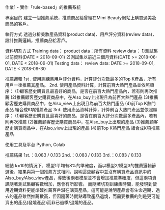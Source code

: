 作業1 - 實作「rule-based」的推薦系統

專案目的
建立一個推薦系統，推薦商品給曾經在Mimi Beauty網站上購買過美妝商品的客戶。

執行方式
透過分析美妝產品資料(product data)、用戶評分資料(review data)，設計推薦邏輯，推薦商品給客戶。

資料切割方式
Training data：
product data：所有資料
review data：
1)測試集以前資料(DATE < 2018-09-01)
2)測試集以前近三個月資料(DATE >= 2018-06-01, DATE < 2018-09-01)
Testing data：
review data: DATE >= 2018-09-01, DATE < 2018-09-30

推薦邏輯
1st . 使用訓練集用戶評分資料，計算評分次數最多的Top K產品，所有用戶一律推薦其產品。
2nd. 使用產品資料計算，計算前百大熱門產品並依照順序：
(1)顧客歷史購買且最喜好的商品，是否在前百大熱門產品內，若有則再次推薦
(2)推薦顧客歷史購買商品中，在Also_buy上出現且為前百大熱門產品
(3)推薦顧客歷史購買商品中，在Also_view上出現且為前百大熱門產品
(4)前Top K熱門產品
組合成K項推薦產品
3rd. 使用產品資料計算，計算前百大熱門產品並依照順序：
(1)顧客歷史購買且最喜好的商品，是否在前百大評分次數最多產品內，若有則再次推薦
(2)推薦顧客歷史購買商品中，在Also_buy上出現的產品
(3)推薦顧客歷史購買商品中，在Also_view上出現的產品
(4)前Top K熱門產品
組合成K項推薦產品

使用工具及平台
Python, Colab

推薦結果
1st.：0.083 / 0.133
2nd.：0.083 / 0.133
3rd.：0.083 / 0.133

總結
k=10的情況下，模型1平均有8%的準確度，而以模型2/模型3的推薦邏輯篩選後，結果與第一個推薦方式相同，說明這些顧客中並沒有購買產品資訊中的Also_buy/Also_view產品，導致後兩者模型並不會增加推薦準確度，但這兩項資訊隨著測試集顧客數增加，應會有所影響。
而隨著切割訓練集時間，能發現到使用近期資料更能準確推薦客戶潛在購買產品，這可能是說明產品會有生命週期，過去的產品雖然推薦數高，但因隨著時間點導致產品退燒，而需要推薦的則是更可能賣出的產品(發燒產品)而非已過季/退燒的產品。
